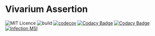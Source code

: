 # Vivarium Assertion

![MIT Licence](https://img.shields.io/github/license/vivarium/assertion)
![build](https://github.com/vivarium/assertion/workflows/build/badge.svg)
[![codecov](https://codecov.io/gh/vivarium/assertion/branch/main/graph/badge.svg)](https://codecov.io/gh/vivarium/assertion)
[![Codacy Badge](https://api.codacy.com/project/badge/Coverage/c32560ee69254607ab30773ff91dfae0)](https://www.codacy.com/manual/vivarium/assertion?utm_source=github.com&utm_medium=referral&utm_content=vivarium/assertion&utm_campaign=Badge_Coverage)
[![Codacy Badge](https://app.codacy.com/project/badge/Grade/dbf0f004213e44cabac75c35b9faaac5)](https://www.codacy.com/gh/vivarium/assertion/dashboard?utm_source=github.com&amp;utm_medium=referral&amp;utm_content=vivarium/assertion&amp;utm_campaign=Badge_Grade)
[![Infection MSI](https://badge.stryker-mutator.io/github.com/vivarium/assertion/main)](https://infection.github.io)